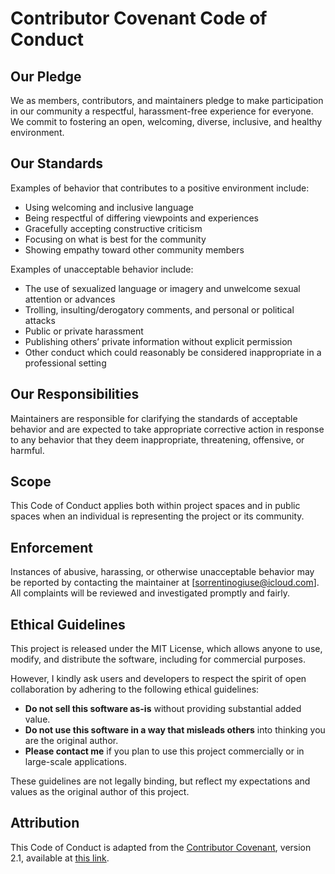 # Contributor Covenant Code of Conduct

## Our Pledge

We as members, contributors, and maintainers pledge to make participation in our community a respectful, harassment-free experience for everyone. We commit to fostering an open, welcoming, diverse, inclusive, and healthy environment.

## Our Standards

Examples of behavior that contributes to a positive environment include:

- Using welcoming and inclusive language  
- Being respectful of differing viewpoints and experiences  
- Gracefully accepting constructive criticism  
- Focusing on what is best for the community  
- Showing empathy toward other community members  

Examples of unacceptable behavior include:

- The use of sexualized language or imagery and unwelcome sexual attention or advances  
- Trolling, insulting/derogatory comments, and personal or political attacks  
- Public or private harassment  
- Publishing others’ private information without explicit permission  
- Other conduct which could reasonably be considered inappropriate in a professional setting  

## Our Responsibilities

Maintainers are responsible for clarifying the standards of acceptable behavior and are expected to take appropriate corrective action in response to any behavior that they deem inappropriate, threatening, offensive, or harmful.

## Scope

This Code of Conduct applies both within project spaces and in public spaces when an individual is representing the project or its community.

## Enforcement

Instances of abusive, harassing, or otherwise unacceptable behavior may be reported by contacting the maintainer at [sorrentinogiuse@icloud.com]. All complaints will be reviewed and investigated promptly and fairly.

## Ethical Guidelines

<!--

This project adheres to the following ethical principles:

- It is intended as a tool for open, transparent, and collaborative research and learning.  
- Any use of this software to produce, promote, or support dishonest practices (e.g. data manipulation, plagiarism, or academic misconduct) is strongly discouraged.  
- Users are encouraged to acknowledge the intellectual contributions of others and cite appropriately.  
- Any commercialization of the software must respect the licensing terms and the spirit of openness under which it was released.

-->

This project is released under the MIT License, which allows anyone to use, modify, and distribute the software, including for commercial purposes.

However, I kindly ask users and developers to respect the spirit of open collaboration by adhering to the following ethical guidelines:

- **Do not sell this software as-is** without providing substantial added value.
- **Do not use this software in a way that misleads others** into thinking you are the original author.
- **Please contact me** if you plan to use this project commercially or in large-scale applications.

These guidelines are not legally binding, but reflect my expectations and values as the original author of this project.

## Attribution

This Code of Conduct is adapted from the [Contributor Covenant][homepage], version 2.1, available at [this link](https://www.contributor-covenant.org/version/2/1/code_of_conduct.html).

[homepage]: https://www.contributor-covenant.org
